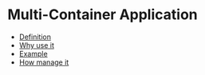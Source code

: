 # Multi-Container Application

- [Definition](definition/definition.md)
- [Why use it](why-use/why_use.md)
- [Example](example/example.md)
- [How manage it](how-manage/how_manage.md)
